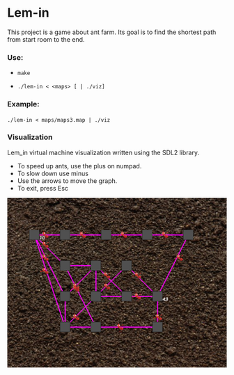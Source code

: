 # Lem-in

This project is a game about ant farm. Its goal is to find the shortest path from start room to the end.

### Use:
 - `make`

 - `./lem-in < <maps> [ | ./viz]`

### Example:

`./lem-in < maps/maps3.map | ./viz`

### Visualization
Lem_in virtual machine visualization written using the SDL2 library.
 - To speed up ants, use the plus on numpad.
 - To slow down use minus
 - Use the arrows to move the graph.
 - To exit, press Esc

![Lem-in](image/image.png)
